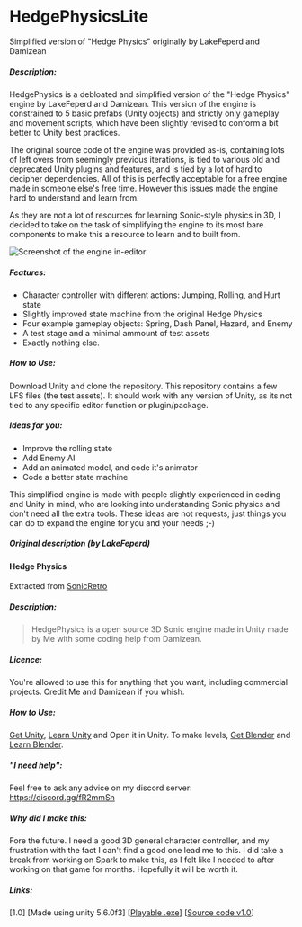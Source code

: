 # HedgePhysicsLite
Simplified version of "Hedge Physics" originally by LakeFeperd and Damizean
##### Description:
HedgePhysics is a debloated and simplified version of the "Hedge Physics" engine by LakeFeperd and Damizean. This version of the engine is constrained to 5 basic prefabs (Unity objects) and strictly only gameplay and movement scripts, which have been slightly revised to conform a bit better to Unity best practices. 

The original source code of the engine was provided as-is, containing lots of left overs from seemingly previous iterations, is tied to various old and deprecated Unity plugins and features, and is tied by a lot of hard to decipher dependencies.
All of this is perfectly acceptable for a free engine made in someone else's free time. However this issues made the engine hard to understand and learn from. 

As they are not a lot of resources for learning Sonic-style physics in 3D, I decided to take on the task of simplifying the engine to its most bare components to make this a resource to learn and to built from.

![Screenshot of the engine in-editor](Screenshot.png?raw=true)

##### Features:
- Character controller with different actions: Jumping, Rolling, and Hurt state
- Slightly improved state machine from the original Hedge Physics
- Four example gameplay objects: Spring, Dash Panel, Hazard, and Enemy
- A test stage and a minimal ammount of test assets
- Exactly nothing else.

##### How to Use:
Download Unity and clone the repository. This repository contains a few LFS files (the test assets).
It should work with any version of Unity, as its not tied to any specific editor function or plugin/package.

##### Ideas for you:
- Improve the rolling state
- Add Enemy AI
- Add an animated model, and code it's animator
- Code a better state machine

This simplified engine is made with people slightly experienced in coding and Unity in mind, who are looking into understanding Sonic physics and don't need all the extra tools. These ideas are not requests, just things you can do to expand the engine for you and your needs ;-)


##### Original description (by LakeFeperd)
#### Hedge Physics
Extracted from [SonicRetro](https://forums.sonicretro.org/index.php?threads/1-0-final-hedge-physics-3d-sonic-engine-on-unity.36171/)
##### Description:
> HedgePhysics is a open source 3D Sonic engine made in Unity made by Me with some coding help from Damizean.
##### Licence:
You're allowed to use this for anything that you want, including commercial projects. Credit Me and Damizean if you whish.
##### How to Use:
[Get Unity](https://unity3d.com/get-unity/download/archive), [Learn Unity](https://unity3d.com/learn/tutorials) and Open it in Unity.
To make levels, [Get Blender](https://www.blender.org/download/) and [Learn Blender](https://www.youtube.com/playlist?list=PLjEaoINr3zgHs8uzT3yqe4iHGfkCmMJ0P).
##### "I need help":
Feel free to ask any advice on my discord server: https://discord.gg/fR2mmSn
##### Why did I make this:
Fore the future. I need a good 3D general character controller, and my frustration with the fact I can't find a good one lead me to this. I did take a break from working on Spark to make this, as I felt like I needed to after working on that game for months. Hopefully it will be worth it.
##### Links:
\[1.0\] \[Made using unity 5.6.0f3\]
\[[Playable .exe](https://drive.google.com/uc?id=0Bw7vgPrOLeTHX24xT1hySWZwQUk&export=download)\]
\[[Source code v1.0](https://drive.google.com/uc?id=0Bw7vgPrOLeTHUHpFRVJKMmtkeFU&export=download)\]
